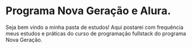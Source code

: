 # Programa Nova Geração e Alura.
Seja bem vindo a minha pasta de estudos!
Aqui postarei com frequência meus estudos e práticas do curso de programação fullstack do programa Nova Geração.


